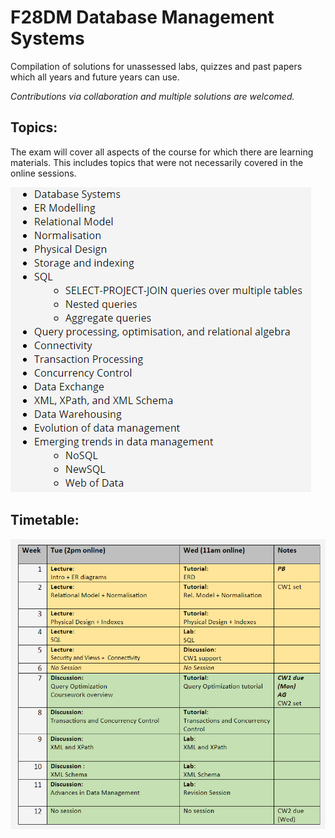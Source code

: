 # F28DM Database Management Systems 


Compilation of solutions for unassessed labs, quizzes and past papers which all years and future years can use.

*Contributions via collaboration and multiple solutions are welcomed.*


## Topics:
The exam will cover all aspects of the course for which there are learning materials. This includes topics that were not necessarily covered in the online sessions.

![syllabys](images/syllabus.png?raw=true "Title")

## Timetable:

![timetable](images/timetable.png?raw=true "Title")
